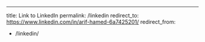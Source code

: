 ---
title: Link to LinkedIn
permalink: /linkedin
redirect_to: https://www.linkedin.com/in/arif-hamed-6a7425201/
redirect_from: 
 - /linkedin/
